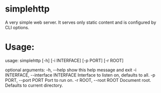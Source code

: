 simplehttp
==========

A very simple web server.  It serves only static content and is configured by CLI options.

Usage:
======
  usage: simplehttp [-h] [-i INTERFACE] [-p PORT] [-r ROOT]

  optional arguments:
    -h, --help            show this help message and exit
    -i INTERFACE, --interface INTERFACE
                          Interface to listen on, defaults to all.
    -p PORT, --port PORT  Port to run on.
    -r ROOT, --root ROOT  Document root. Defaults to current directory.

